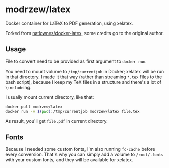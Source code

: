 # modrzew/latex

Docker container for LaTeX to PDF generation, using xelatex.

Forked from [natlownes/docker-latex](https://github.com/natlownes/docker-latex),
some credits go to the original author.

## Usage

File to convert need to be provided as first argument to `docker run`.

You need to mount volume to `/tmp/currentjob` in Docker; xelatex will be run
in that directory. I made it that way (rather than streaming `*.tex` files
to the bash script), because I keep my TeX files in a structure and there's
a lot of `\include`ing.

I usually mount current directory, like that:

```bash
docker pull modrzew/latex
docker run -v $(pwd):/tmp/currentjob modrzew/latex file.tex
```

As result, you'll get `file.pdf` in current directory.

## Fonts

Because I needed some custom fonts, I'm also running `fc-cache` before every
conversion. That's why you can simply add a volume to `/root/.fonts` with your
custom fonts, and they will be available for xelatex.

